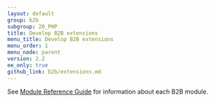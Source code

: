 ```yaml
---
layout: default
group: b2b
subgroup: 20_PHP
title: Develop B2B extensions
menu_title: Develop B2B extensions
menu_order: 1
menu_node: parent
version: 2.2
ee_only: true
github_link: b2b/extensions.md
---
```


See [Module Reference Guide]({{page.baseurl}}mrg/intro.html) for information about each B2B module.
